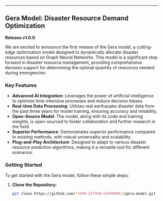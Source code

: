 ---

## Gera Model: Disaster Resource Demand Optimization

**Release v1.0.0**

We are excited to announce the first release of the Gera model, a cutting-edge optimization model designed to dynamically allocate disaster resources based on Graph Neural Networks. This model is a significant step forward in disaster resource management, providing comprehensive decision support for determining the optimal quantity of resources needed during emergencies.

### Key Features

- **Advanced AI Integration**: Leverages the power of artificial intelligence to optimize time-intensive processes and reduce decision biases.
- **Real-time Data Processing**: Utilizes real earthquake disaster data from the past three years for model training, ensuring accuracy and reliability.
- **Open-Source Model**: The model, along with its code and training weights, is open-sourced to foster collaboration and further research in the field.
- **Superior Performance**: Demonstrates superior performance compared to existing methods, with robust universality and scalability.
- **Plug-and-Play Architecture**: Designed to adapt to various disaster resource prediction algorithms, making it a versatile tool for different scenarios.

### Getting Started

To get started with the Gera model, follow these simple steps:

1. **Clone the Repository**:
   ```bash
   git clone https://github.com/[YOUR-GITHUB-USERNAME]/gera-model.git
